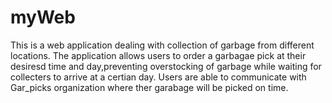 # myWeb
This is a web application dealing with collection of garbage from different locations. 
The application allows users to order a garbagae pick at their desiresd time and day,preventing overstocking of garbage while waiting for collecters to arrive at a certian day.
Users are able to communicate with Gar_picks organization where ther garabage will be picked on time.
